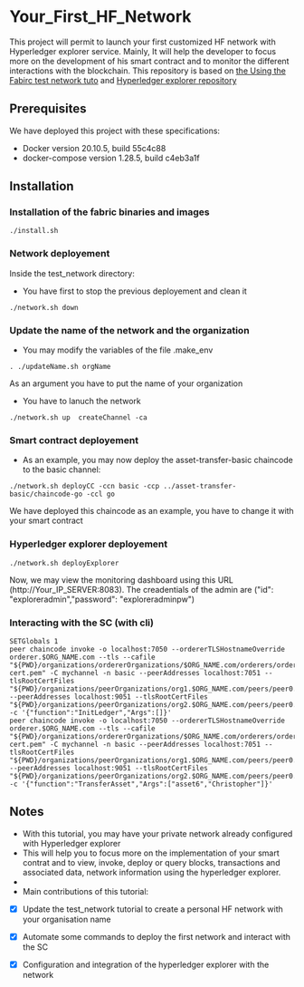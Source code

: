 # Your_First_HF_Network

This project will permit to launch your first customized HF network with Hyperledger explorer service.
Mainly, It will help the developer to focus more on the development of his smart contract and to monitor the different interactions with the blockchain.
This repository is based on [the Using the Fabirc test network tuto](https://hyperledger-fabric.readthedocs.io/en/latest/test_network.html) and [Hyperledger explorer repository](https://github.com/hyperledger/blockchain-explorer)


## Prerequisites

We have deployed this project with these specifications:
* Docker version 20.10.5, build 55c4c88
* docker-compose version 1.28.5, build c4eb3a1f

## Installation

### Installation of the fabric binaries and images
```
./install.sh
```

### Network deployement

Inside the test_network directory:

* You have first to  stop the previous deployement and clean it
```
./network.sh down
```
### Update the name of the network and the organization

* You may modify the variables of the file .make_env

```
. ./updateName.sh orgName
```
As an argument you have to put the name of your organization



*  You have to lanuch the network

```
./network.sh up  createChannel -ca
```

### Smart contract deployement

* As an example,  you may now  deploy  the asset-transfer-basic chaincode to the basic channel:

```
./network.sh deployCC -ccn basic -ccp ../asset-transfer-basic/chaincode-go -ccl go

```
We have deployed this chaincode as an example, you have to change it with your smart contract

### Hyperledger explorer deployement
```
./network.sh deployExplorer
```
Now, we may view the monitoring dashboard using this URL (http://Your_IP_SERVER:8083).
The creadentials of the admin  are ("id": "exploreradmin","password": "exploreradminpw")


### Interacting with the SC (with cli)



````
SETGlobals 1
peer chaincode invoke -o localhost:7050 --ordererTLSHostnameOverride orderer.$ORG_NAME.com --tls --cafile "${PWD}/organizations/ordererOrganizations/$ORG_NAME.com/orderers/orderer.$ORG_NAME.com/msp/tlscacerts/tlsca.$ORG_NAME.com-cert.pem" -C mychannel -n basic --peerAddresses localhost:7051 --tlsRootCertFiles "${PWD}/organizations/peerOrganizations/org1.$ORG_NAME.com/peers/peer0.org1.$ORG_NAME.com/tls/ca.crt" --peerAddresses localhost:9051 --tlsRootCertFiles "${PWD}/organizations/peerOrganizations/org2.$ORG_NAME.com/peers/peer0.org2.$ORG_NAME.com/tls/ca.crt" -c '{"function":"InitLedger","Args":[]}'
peer chaincode invoke -o localhost:7050 --ordererTLSHostnameOverride orderer.$ORG_NAME.com --tls --cafile "${PWD}/organizations/ordererOrganizations/$ORG_NAME.com/orderers/orderer.$ORG_NAME.com/msp/tlscacerts/tlsca.$ORG_NAME.com-cert.pem" -C mychannel -n basic --peerAddresses localhost:7051 --tlsRootCertFiles "${PWD}/organizations/peerOrganizations/org1.$ORG_NAME.com/peers/peer0.org1.$ORG_NAME.com/tls/ca.crt" --peerAddresses localhost:9051 --tlsRootCertFiles "${PWD}/organizations/peerOrganizations/org2.$ORG_NAME.com/peers/peer0.org2.$ORG_NAME.com/tls/ca.crt" -c '{"function":"TransferAsset","Args":["asset6","Christopher"]}'
````




## Notes


*  With this tutorial, you may have your private network already configured with Hyperledger explorer 
*  This will help  you to focus more on the implementation of your smart contrat and  to view, invoke, deploy or query blocks, transactions and associated data, network information using the hyperledger explorer.
* 
*  Main contributions of this tutorial:


 * [x] Update the test_network tutorial to create a personal HF network with your organisation name
 * [x] Automate some commands to deploy the first network and interact with the SC
 * [x] Configuration and integration of the hyperledger explorer with the network




